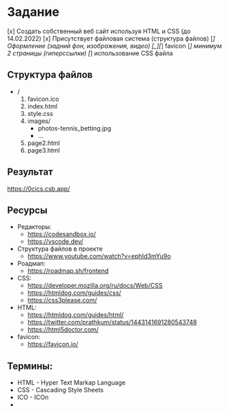 # Задание

[x] Создать собственный веб сайт используя HTML и CSS (до 14.02.2022)
[x] Присутствует файловая система (структура файлов)
[_] Оформление (задний фон, изображения, видео)
[\_][_] favicon
[_] минимум 2 страницы (гиперссылки)
[_] использование CSS файла

## Структура файлов

- /
  1. favicon.ico
  2. index.html
  3. style.css
  4. images/
     - photos-tennis_betting.jpg
     - ...
  5. page2.html
  6. page3.html

## Результат

https://0cics.csb.app/

## Ресурсы

- Редакторы:
  - https://codesandbox.io/
  - https://vscode.dev/
- Структура файлов в проекте
  - https://www.youtube.com/watch?v=ephId3mYu9o
- Роадмап:
  - https://roadmap.sh/frontend
- CSS:
  - https://developer.mozilla.org/ru/docs/Web/CSS
  - https://htmldog.com/guides/css/
  - https://css3please.com/
- HTML:
  - https://htmldog.com/guides/html/
  - https://twitter.com/prathkum/status/1443141691280543748
  - https://html5doctor.com/
- favicon:
  - https://favicon.io/

## Термины:

- HTML - Hyper Text Markap Language
- CSS - Cascading Style Sheets
- ICO - ICOn
-
